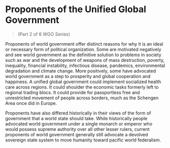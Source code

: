 # Proponents of the Unified Global Government
> (Part 2 of 6 WGO Series)

Proponents of world government offer distinct reasons for why it is an ideal or necessary form of political organization. Some are motivated negatively and see world government as the definitive solution to problems in society such as war and the development of weapons of mass destruction, poverty, inequality, financial instability, infectious disease, pandemics, environmental degradation and climate change. More positively, some have advocated world government as a step to prosperity and global cooperation and happiness. A unified global government could implement socialized health care across regions. It could shoulder the economic tasks formerly left to regional trading blocs. It could provide for passportless free and unrestricted movement of people across borders, much as the Schengen Area once did in Europe. 

Proponents have also differed historically in their views of the form of government that a world state should take. While historically people advocated world government under a single monarch or emperor who would possess supreme authority over all other lesser rulers, current proponents of world government generally still advocate a devolved sovereign state system to move humanity toward pacific world federalism.
